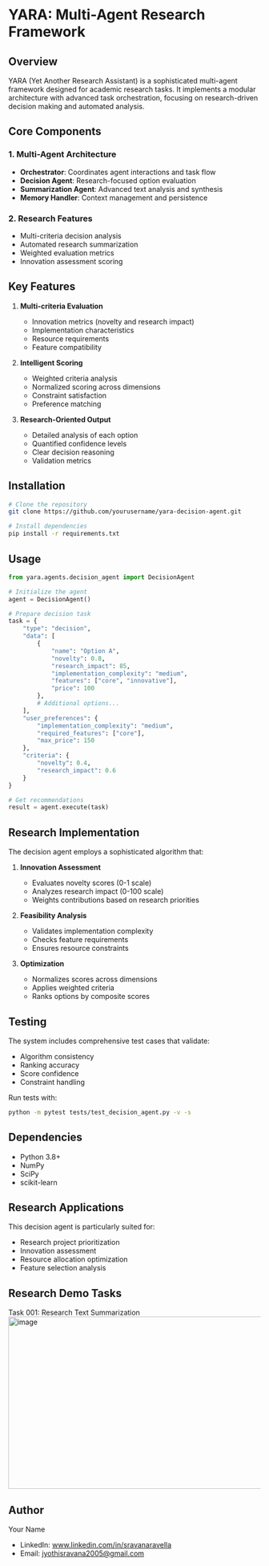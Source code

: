 # YARA: Multi-Agent Research Framework

## Overview
YARA (Yet Another Research Assistant) is a sophisticated multi-agent framework designed for academic research tasks. It implements a modular architecture with advanced task orchestration, focusing on research-driven decision making and automated analysis.

## Core Components

### 1. Multi-Agent Architecture
- **Orchestrator**: Coordinates agent interactions and task flow
- **Decision Agent**: Research-focused option evaluation
- **Summarization Agent**: Advanced text analysis and synthesis
- **Memory Handler**: Context management and persistence

### 2. Research Features
- Multi-criteria decision analysis
- Automated research summarization
- Weighted evaluation metrics
- Innovation assessment scoring

## Key Features

1. **Multi-criteria Evaluation**
   - Innovation metrics (novelty and research impact)
   - Implementation characteristics
   - Resource requirements
   - Feature compatibility

2. **Intelligent Scoring**
   - Weighted criteria analysis
   - Normalized scoring across dimensions
   - Constraint satisfaction
   - Preference matching

3. **Research-Oriented Output**
   - Detailed analysis of each option
   - Quantified confidence levels
   - Clear decision reasoning
   - Validation metrics

## Installation

```bash
# Clone the repository
git clone https://github.com/yourusername/yara-decision-agent.git

# Install dependencies
pip install -r requirements.txt
```

## Usage

```python
from yara.agents.decision_agent import DecisionAgent

# Initialize the agent
agent = DecisionAgent()

# Prepare decision task
task = {
    "type": "decision",
    "data": [
        {
            "name": "Option A",
            "novelty": 0.8,
            "research_impact": 85,
            "implementation_complexity": "medium",
            "features": ["core", "innovative"],
            "price": 100
        },
        # Additional options...
    ],
    "user_preferences": {
        "implementation_complexity": "medium",
        "required_features": ["core"],
        "max_price": 150
    },
    "criteria": {
        "novelty": 0.4,
        "research_impact": 0.6
    }
}

# Get recommendations
result = agent.execute(task)
```

## Research Implementation

The decision agent employs a sophisticated algorithm that:

1. **Innovation Assessment**
   - Evaluates novelty scores (0-1 scale)
   - Analyzes research impact (0-100 scale)
   - Weights contributions based on research priorities

2. **Feasibility Analysis**
   - Validates implementation complexity
   - Checks feature requirements
   - Ensures resource constraints

3. **Optimization**
   - Normalizes scores across dimensions
   - Applies weighted criteria
   - Ranks options by composite scores

## Testing

The system includes comprehensive test cases that validate:
- Algorithm consistency
- Ranking accuracy
- Score confidence
- Constraint handling

Run tests with:
```bash
python -m pytest tests/test_decision_agent.py -v -s
```

## Dependencies

- Python 3.8+
- NumPy
- SciPy
- scikit-learn

## Research Applications

This decision agent is particularly suited for:
- Research project prioritization
- Innovation assessment
- Resource allocation optimization
- Feature selection analysis

## Research Demo Tasks

Task 001: Research Text Summarization
<img width="1298" height="343" alt="image" src="https://github.com/user-attachments/assets/b156916b-d07d-49fc-a436-a789e0cd2618" />


## Author

Your Name
- LinkedIn: www.linkedin.com/in/sravanaravella
- Email: jyothisravana2005@gmail.com
